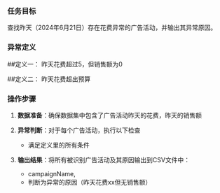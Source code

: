 ### 任务目标
查找昨天（2024年6月21日）存在花费异常的广告活动，并输出其异常原因。

### 异常定义
##定义一：
昨天花费超过5，但销售额为0

##定义二：
昨天花费超出预算

### 操作步骤
1. **数据准备**：确保数据集中包含了广告活动昨天的花费，昨天的销售额

2. **异常判断**：对于每个广告活动，执行以下检查
   - 满足定义里的所有条件

3. **输出结果**：将所有被识别广告活动及其原因输出到CSV文件中：
   - campaignName,
   - 判断为异常的原因（昨天花费xx但无销售额）

